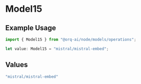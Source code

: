 # Model15

## Example Usage

```typescript
import { Model15 } from "@orq-ai/node/models/operations";

let value: Model15 = "mistral/mistral-embed";
```

## Values

```typescript
"mistral/mistral-embed"
```
